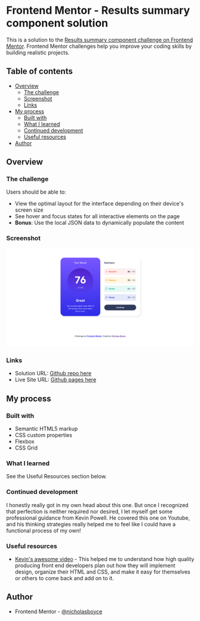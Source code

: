 # Frontend Mentor - Results summary component solution

This is a solution to the [Results summary component challenge on Frontend Mentor](https://www.frontendmentor.io/challenges/results-summary-component-CE_K6s0maV). Frontend Mentor challenges help you improve your coding skills by building realistic projects. 

## Table of contents

- [Overview](#overview)
  - [The challenge](#the-challenge)
  - [Screenshot](#screenshot)
  - [Links](#links)
- [My process](#my-process)
  - [Built with](#built-with)
  - [What I learned](#what-i-learned)
  - [Continued development](#continued-development)
  - [Useful resources](#useful-resources)
- [Author](#author)


## Overview

### The challenge

Users should be able to:

- View the optimal layout for the interface depending on their device's screen size
- See hover and focus states for all interactive elements on the page
- **Bonus**: Use the local JSON data to dynamically populate the content

### Screenshot

![](./screenshot.png)

### Links

- Solution URL: [Github repo here](https://github.com/nicholasboyce/results-summary-component-main)
- Live Site URL: [Github pages here](https://nicholasboyce.github.io/results-summary-component-main/)

## My process

### Built with

- Semantic HTML5 markup
- CSS custom properties
- Flexbox
- CSS Grid

### What I learned

See the Useful Resources section below.


### Continued development

I honestly really got in my own head about this one. But once I recognized that perfection is neither required nor desired, I let myself get some professional guidance from Kevin Powell. He covered this one on Youtube, and his thinking strategies really helped me to feel like I could have a functional process of my own!

### Useful resources

- [Kevin's awesome video](https://youtu.be/KqFAs5d3Yl8?si=tkTKsNquC5IqiNQC) - This helped me to understand how high quality producing front end developers plan out how they will implement design, organize their HTML and CSS, and make it easy for themselves or others to come back and add on to it.


## Author

- Frontend Mentor - [@nicholasboyce](https://www.frontendmentor.io/profile/nicholasboyce)
